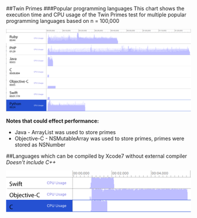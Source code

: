 ##Twin Primes
###Popular programming languages
This chart shows the execution time and CPU usage of the Twin Primes test for multiple popular programming languages based on n = 100,000 

![Different language performance](/diagram.png)

**Notes that could effect performance:**
- Java - ArrayList was used to store primes
- Objective-C - NSMutableArray was used to store primes, primes were stored as NSNumber

##Languages which can be compiled by Xcode7 without external compiler
_Doesn't include C++_

![Apple languages performance](/diagram-apple-languages.png)
